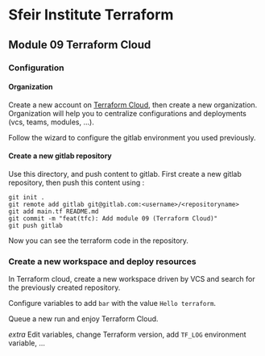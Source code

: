 # Sfeir Institute Terraform

## Module 09 Terraform Cloud

### Configuration
#### Organization

Create a new account on [Terraform Cloud](https://app.terraform.io/app), then create a new organization. Organization will help you to centralize configurations and deployments (vcs, teams, modules, ...).

Follow the wizard to configure the gitlab environment you used previously.

#### Create a new gitlab repository

Use this directory, and push content to gitlab.
First create a new gitlab repository, then push this content using :

```
git init .
git remote add gitlab git@gitlab.com:<username>/<repositoryname>
git add main.tf README.md
git commit -m "feat(tfc): Add module 09 (Terraform Cloud)"
git push gitlab
```

Now you can see the terraform code in the repository.

### Create a new workspace and deploy resources

In Terraform cloud, create a new workspace driven by VCS and search for the previously created repository.

Configure variables to add `bar` with the value `Hello terraform`.

Queue a new run and enjoy Terraform Cloud.

*extra* Edit variables, change Terraform version, add `TF_LOG` environment variable, ...
